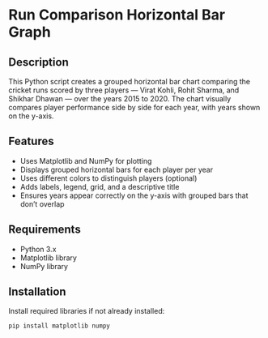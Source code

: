 # Run Comparison Horizontal Bar Graph

## Description
This Python script creates a grouped horizontal bar chart comparing the cricket runs scored by three players — Virat Kohli, Rohit Sharma, and Shikhar Dhawan — over the years 2015 to 2020. The chart visually compares player performance side by side for each year, with years shown on the y-axis.

## Features
- Uses Matplotlib and NumPy for plotting
- Displays grouped horizontal bars for each player per year
- Uses different colors to distinguish players (optional)
- Adds labels, legend, grid, and a descriptive title
- Ensures years appear correctly on the y-axis with grouped bars that don’t overlap

## Requirements
- Python 3.x
- Matplotlib library
- NumPy library

## Installation
Install required libraries if not already installed:
```bash
pip install matplotlib numpy

